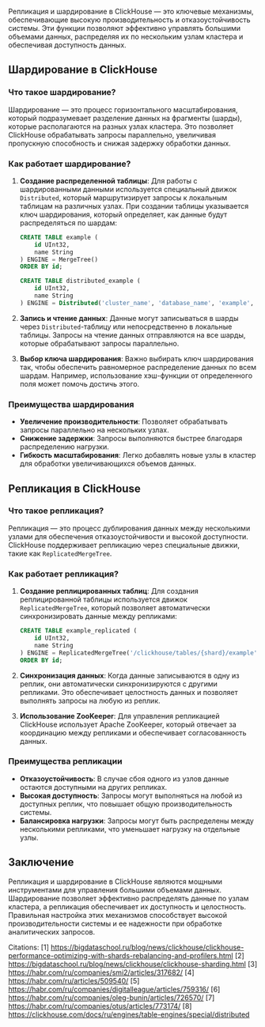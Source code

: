 Репликация и шардирование в ClickHouse — это ключевые механизмы, обеспечивающие высокую производительность и отказоустойчивость системы. Эти функции позволяют эффективно управлять большими объемами данных, распределяя их по нескольким узлам кластера и обеспечивая доступность данных.

## Шардирование в ClickHouse

### Что такое шардирование?

Шардирование — это процесс горизонтального масштабирования, который подразумевает разделение данных на фрагменты (шарды), которые располагаются на разных узлах кластера. Это позволяет ClickHouse обрабатывать запросы параллельно, увеличивая пропускную способность и снижая задержку обработки данных.

### Как работает шардирование?

1. **Создание распределенной таблицы**: Для работы с шардированными данными используется специальный движок `Distributed`, который маршрутизирует запросы к локальным таблицам на различных узлах. При создании таблицы указывается ключ шардирования, который определяет, как данные будут распределяться по шардам:

   ```sql
   CREATE TABLE example (
       id UInt32,
       name String
   ) ENGINE = MergeTree()
   ORDER BY id;

   CREATE TABLE distributed_example (
       id UInt32,
       name String
   ) ENGINE = Distributed('cluster_name', 'database_name', 'example', rand());
   ```

2. **Запись и чтение данных**: Данные могут записываться в шарды через `Distributed`-таблицу или непосредственно в локальные таблицы. Запросы на чтение данных отправляются на все шарды, которые обрабатывают запросы параллельно.

3. **Выбор ключа шардирования**: Важно выбирать ключ шардирования так, чтобы обеспечить равномерное распределение данных по всем шардам. Например, использование хэш-функции от определенного поля может помочь достичь этого.

### Преимущества шардирования

- **Увеличение производительности**: Позволяет обрабатывать запросы параллельно на нескольких узлах.
- **Снижение задержки**: Запросы выполняются быстрее благодаря распределению нагрузки.
- **Гибкость масштабирования**: Легко добавлять новые узлы в кластер для обработки увеличивающихся объемов данных.

## Репликация в ClickHouse

### Что такое репликация?

Репликация — это процесс дублирования данных между несколькими узлами для обеспечения отказоустойчивости и высокой доступности. ClickHouse поддерживает репликацию через специальные движки, такие как `ReplicatedMergeTree`.

### Как работает репликация?

1. **Создание реплицированных таблиц**: Для создания реплицированной таблицы используется движок `ReplicatedMergeTree`, который позволяет автоматически синхронизировать данные между репликами:

   ```sql
   CREATE TABLE example_replicated (
       id UInt32,
       name String
   ) ENGINE = ReplicatedMergeTree('/clickhouse/tables/{shard}/example', '{replica}')
   ORDER BY id;
   ```

2. **Синхронизация данных**: Когда данные записываются в одну из реплик, они автоматически синхронизируются с другими репликами. Это обеспечивает целостность данных и позволяет выполнять запросы на любую из реплик.

3. **Использование ZooKeeper**: Для управления репликацией ClickHouse использует Apache ZooKeeper, который отвечает за координацию между репликами и обеспечивает согласованность данных.

### Преимущества репликации

- **Отказоустойчивость**: В случае сбоя одного из узлов данные остаются доступными на других репликах.
- **Высокая доступность**: Запросы могут выполняться на любой из доступных реплик, что повышает общую производительность системы.
- **Балансировка нагрузки**: Запросы могут быть распределены между несколькими репликами, что уменьшает нагрузку на отдельные узлы.

## Заключение

Репликация и шардирование в ClickHouse являются мощными инструментами для управления большими объемами данных. Шардирование позволяет эффективно распределять данные по узлам кластера, а репликация обеспечивает их доступность и целостность. Правильная настройка этих механизмов способствует высокой производительности системы и ее надежности при обработке аналитических запросов.

Citations:
[1] https://bigdataschool.ru/blog/news/clickhouse/clickhouse-performance-optimizing-with-shards-rebalancing-and-profilers.html
[2] https://bigdataschool.ru/blog/news/clickhouse/clickhouse-sharding.html
[3] https://habr.com/ru/companies/smi2/articles/317682/
[4] https://habr.com/ru/articles/509540/
[5] https://habr.com/ru/companies/digitalleague/articles/759316/
[6] https://habr.com/ru/companies/oleg-bunin/articles/726570/
[7] https://habr.com/ru/companies/otus/articles/773174/
[8] https://clickhouse.com/docs/ru/engines/table-engines/special/distributed